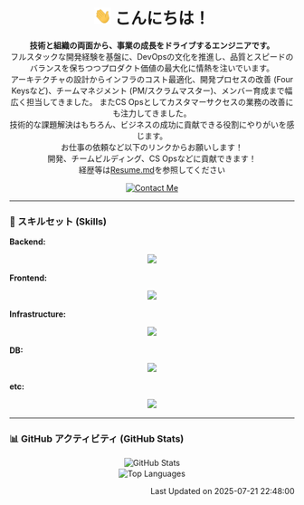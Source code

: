 <div align="center">
  <h1>
    <img src="https://raw.githubusercontent.com/ABSphreak/ABSphreak/master/gifs/Hi.gif" width="30px" />
    こんにちは！ 
  </h1>
</div>

<p align="center">
  <strong>技術と組織の両面から、事業の成長をドライブするエンジニアです。</strong>
  <br>
  フルスタックな開発経験を基盤に、DevOpsの文化を推進し、品質とスピードのバランスを保ちつつプロダクト価値の最大化に情熱を注いでいます。
  <br>
  アーキテクチャの設計からインフラのコスト最適化、開発プロセスの改善 (Four Keysなど)、チームマネジメント (PM/スクラムマスター)、メンバー育成まで幅広く担当してきました。
  またCS Opsとしてカスタマーサクセスの業務の改善にも注力してきました。
  <br>
  技術的な課題解決はもちろん、ビジネスの成功に貢献できる役割にやりがいを感じます。
  <br>
  お仕事の依頼など以下のリンクからお願いします！ 
  <br>
  開発、チームビルディング、CS Opsなどに貢献できます！
  <br>
  経歴等は<a href="./Resume.md" target="_blank">Resume.md</a>を参照してください
</p>

<p align="center">
  <a href="https://x.com/kodai_technolog" target="_blank"><img src="https://img.shields.io/badge/Contact_Me-0077B5?style=for-the-badge&logo=linkedin&logoColor=white" alt="Contact Me"></a>

</p>

---

### 🚀 スキルセット (Skills)

<p align="left">
  <strong>Backend:</strong><br>
    <p align="center">
        <a href="https://skillicons.dev">
            <img src="https://skillicons.dev/icons?i=java,js,nodejs,ts,php,ruby,spring,rails,laravel,python&perline=5" />
        </a>
    </p>
</p>

<p align="left">
  <strong>Frontend:</strong><br>
      <p align="center">
        <a href="https://skillicons.dev">
            <img src="https://skillicons.dev/icons?i=vue,nuxt,vite&perline=5" />
        </a>
    </p>
</p>

<p align="left">
  <strong>Infrastructure:</strong><br>
      <p align="center">
        <a href="https://skillicons.dev">
            <img src="https://skillicons.dev/icons?i=aws,firebase,gcp,docker,kubernetes,nginx,terraform&perline=5" />
        </a>
    </p>
</p>

<p align="left">
  <strong>DB:</strong><br>
      <p align="center">
        <a href="https://skillicons.dev">
            <img src="https://skillicons.dev/icons?i=postgresql,mysql,dynamodb,sqlite,&perline=5" />
        </a>
    </p>
</p>

<p align="left">
  <strong>etc:</strong><br>
      <p align="center">
        <a href="https://skillicons.dev">
            <img src="https://skillicons.dev/icons?i=bash,github,git,gitlab,discord,eclipse,electron,figma,flutter,postman,vscode&perline=5" />
        </a>
    </p>
</p>

---

### 📊 GitHub アクティビティ (GitHub Stats)

<p align="center">
  <img align="center" src="https://github-readme-stats.vercel.app/api?username=YOUR_GITHUB_USERNAME&show_icons=true&locale=ja&theme=dracula&count_private=true" alt="GitHub Stats" />
  <br>
  <img align="center" src="https://github-readme-stats.vercel.app/api/top-langs/?username=YOUR_GITHUB_USERNAME&layout=compact&locale=ja&theme=dracula&count_private=true" alt="Top Languages" />
</p>

<p align="right">
Last Updated on 2025-07-21 22:48:00
</p>
